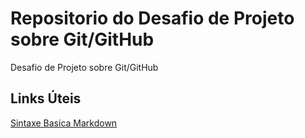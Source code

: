 # Repositorio do Desafio de Projeto sobre Git/GitHub
Desafio de Projeto sobre Git/GitHub

## Links Úteis
[Sintaxe Basica Markdown](https://www.markdownguide.org/basic-syntax)
